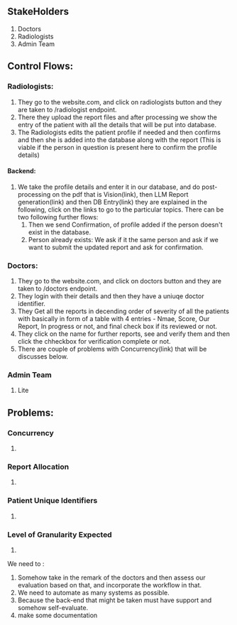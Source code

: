 ## StakeHolders
1. Doctors
2. Radiologists
3. Admin Team

## Control Flows:
### Radiologists:
1. They go to the website.com, and click on radiologists button and they are taken to /radiologist endpoint.
2. There they upload the report files and after processing we show the entry of the patient with all the details that will be put into database.
3. The Radiologists edits the patient profile if needed and then confirms and then she is added into the database along with the report (This is viable if the person in question is present here to confirm the profile details)
#### Backend:
1. We take the profile details and enter it in our database, and do post-processing on the pdf that is Vision(link), then LLM Report generation(link) and then DB Entry(link) they are explained in the following, click on the links to go to the particular topics. There can be two following further flows:
	1. Then we send Confirmation, of profile added if the person doesn't exist in the database.
	2. Person already exists: We ask if it the same person and ask if we want to submit the updated report and ask for confirmation.
### Doctors:
1. They go to the website.com, and click on doctors button and they are taken to /doctors endpoint.
2. They login with their details and then they have a uniuqe doctor identifier.
3. They Get all the reports in decending order of severity of all the patients with basically in form of a table with 4 entries - Nmae, Score, Our Report, In progress or not, and final check box if its reviewed or not.
4. They click on the name for further reports, see and verify them and then click the chheckbox for verification complete or not.
5. There are couple of problems with Concurrency(link) that will be discusses below.

### Admin Team
1. Lite

## Problems:
### Concurrency
1. 
### Report Allocation
1. 
### Patient Unique Identifiers
1. 
### Level of Granularity Expected
1. 



We need to :
1. Somehow take in the remark of the doctors and then assess our evaluation based on that, and incorporate the workflow in that.
2. We need to automate as many systems as possible.
3. Because the back-end that might be taken must have support and somehow self-evaluate.
4. make some documentation

